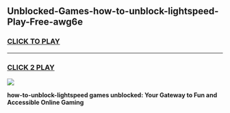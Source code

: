 
## Unblocked-Games-how-to-unblock-lightspeed-Play-Free-awg6e
<h3>
<a href="https://premium76.site?title=how-to-unblock-lightspeed&ref=19M">CLICK TO PLAY</a></h3>
<hr>

<h3>
<a href="https://premium76.site?title=how-to-unblock-lightspeed&ref=19M">CLICK 2 PLAY</a>
  
</h3>

<a href="https://premium76.site?title=how-to-unblock-lightspeed&ref=19M"><img src="https://clearcache.store/games.png"></a>


**how-to-unblock-lightspeed games unblocked: Your Gateway to Fun and Accessible Online Gaming**
